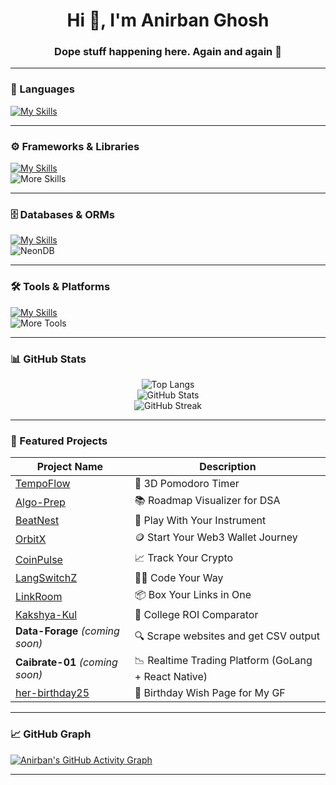 <h1 align="center">Hi 👋, I'm Anirban Ghosh</h1>
<h3 align="center">Dope stuff happening here. Again and again 🚀</h3>

---

### 🧠 Languages

[![My Skills](https://skillicons.dev/icons?i=ts,js,c,cpp,solidity,java,go,bash,python,prolog)](https://skillicons.dev)

---

### ⚙️ Frameworks & Libraries

[![My Skills](https://skillicons.dev/icons?i=nestjs,express,fastapi,react,nextjs,tailwind,jest,vitest,threejs,cloudflare,github)](https://skillicons.dev)  
![More Skills](https://go-skill-icons.vercel.app/api/icons?i=langchain,recoil,reactnative,authjs,graphql,trpc,hardhat)

---

### 🗄️ Databases & ORMs

[![My Skills](https://skillicons.dev/icons?i=postgres,redis,mongo,prisma,firebase,supabase,cloudinary)](https://skillicons.dev)  
![NeonDB](https://go-skill-icons.vercel.app/api/icons?i=neondb)

---

### 🛠️ Tools & Platforms

[![My Skills](https://skillicons.dev/icons?i=neovim,vim,androidstudio,vscode,git,kafka,linux,githubactions,postman,bun)](https://skillicons.dev)  
![More Tools](https://go-skill-icons.vercel.app/api/icons?i=expo,newrelic)

---

### 📊 GitHub Stats

<p align="center">
  <img src="https://github-readme-stats.vercel.app/api/top-langs?username=kekubhai&show_icons=true&locale=en&layout=compact&theme=blue-green&hide_border=false" alt="Top Langs" />
  <br />
  <img src="https://github-readme-stats.vercel.app/api?username=kekubhai&show_icons=true&locale=en&theme=blue-green&hide_border=false" alt="GitHub Stats" />
  <br />
  <img src="https://github-readme-streak-stats.herokuapp.com/?user=kekubhai&theme=blue-green&hide_border=false" alt="GitHub Streak" />
</p>

---

### 🚀 Featured Projects

| Project Name                                                                                                   | Description                                         |
|----------------------------------------------------------------------------------------------------------------|-----------------------------------------------------|
| [TempoFlow](https://66fad4069243881f2dceed81--voluble-kashata-684138.netlify.app/)                             | 🧠 3D Pomodoro Timer                                 |
| [Algo-Prep](https://algo-path.vercel.app/)                                                                     | 📚 Roadmap Visualizer for DSA                        |
| [BeatNest](https://beatnext.vercel.app/)                                                                       | 🎸 Play With Your Instrument                         |
| [OrbitX](https://orbitx-ecru.vercel.app/)                                                                      | 🪙 Start Your Web3 Wallet Journey                    |
| [CoinPulse](https://coinpulsenew.netlify.app/)                                                                 | 📈 Track Your Crypto                                |
| [LangSwitchZ](https://langswitchz.vercel.app/)                                                                 | 👨‍💻 Code Your Way                                    |
| [LinkRoom](https://linkroom-livid.vercel.app/)                                                                 | 📦 Box Your Links in One                             |
| [Kakshya-Kul](https://kakshya-kul.vercel.app/)                                                                 | 🏫 College ROI Comparator                            |
| **Data-Forage** _(coming soon)_                                                                                | 🔍 Scrape websites and get CSV output                |
| **Caibrate-01** _(coming soon)_                                                                                | 📉 Realtime Trading Platform (GoLang + React Native) |
| [her-birthday25](https://her-birthday25.vercel.app/)                                                           | 🎂 Birthday Wish Page for My GF                      |

---

### 📈 GitHub Graph

[![Anirban's GitHub Activity Graph](https://github-readme-activity-graph.vercel.app/graph?username=kekubhai&bg_color=02011e&color=ffffff&line=37ff00&point=ffffff&area=true&hide_border=true)](https://github.com/ashutosh00710/github-readme-activity-graph)

---



